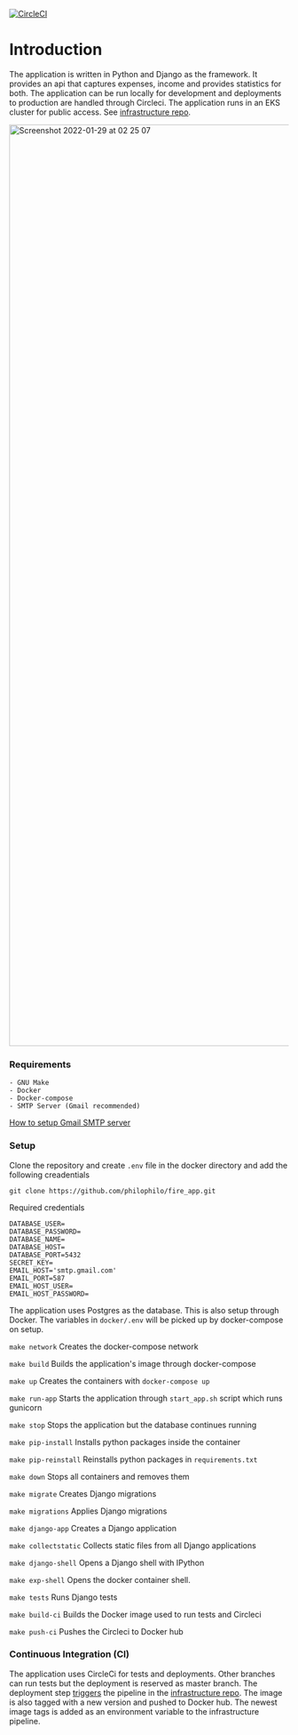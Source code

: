 [![CircleCI](https://circleci.com/gh/philophilo/fire_app.svg?style=shield)](https://app.circleci.com/pipelines/github/philophilo/fire_app?filter=all)

# Introduction

The application is written in Python and Django as the framework. It provides an api that captures expenses, income and provides statistics for both. The application can be run locally for development and deployments to production are handled through Circleci. The application runs in an EKS cluster for public access. See [infrastructure repo](https://github.com/philophilo/fire_k8s).

<img width="1658" alt="Screenshot 2022-01-29 at 02 25 07" src="https://user-images.githubusercontent.com/12629658/151635049-732255ef-f2be-432a-b4a8-f38eb31aa654.png">

### Requirements
```
- GNU Make
- Docker
- Docker-compose
- SMTP Server (Gmail recommended)
```
[How to setup Gmail SMTP server](https://kinsta.com/blog/gmail-smtp-server/)
### Setup
Clone the repository and create `.env` file in the docker directory and add the following creadentials

```
git clone https://github.com/philophilo/fire_app.git
```
Required credentials

```
DATABASE_USER=
DATABASE_PASSWORD=
DATABASE_NAME=
DATABASE_HOST=
DATABASE_PORT=5432
SECRET_KEY=
EMAIL_HOST='smtp.gmail.com'
EMAIL_PORT=587
EMAIL_HOST_USER=
EMAIL_HOST_PASSWORD=
```
The application uses Postgres as the database. This is also setup through Docker. The variables in `docker/.env` will be picked up by docker-compose on setup.

`make network` Creates the docker-compose network

`make build` Builds the application's image through docker-compose

`make up` Creates the containers with `docker-compose up`

`make run-app` Starts the application through `start_app.sh` script which runs gunicorn

`make stop` Stops the application but the database continues running

`make pip-install` Installs python packages inside the container 

`make pip-reinstall` Reinstalls python packages in `requirements.txt`

`make down` Stops all containers and removes them

`make migrate` Creates Django migrations

`make migrations` Applies Django migrations

`make django-app` Creates a Django application

`make collectstatic` Collects static files from all Django applications

`make django-shell` Opens a Django shell with IPython

`make exp-shell` Opens the docker container shell.

`make tests` Runs Django tests

`make build-ci` Builds the Docker image used to run tests and Circleci

`make push-ci` Pushes the Circleci to Docker hub

### Continuous Integration (CI)
The application uses CircleCi for tests and deployments. Other branches can run tests but the deployment is reserved as master branch. The deployment step [triggers](https://github.com/philophilo/fire_app/blob/master/.circleci/config.yml#L47-L54) the pipeline in the [infrastructure repo](https://github.com/philophilo/fire_k8s). The image is also tagged with a new version and pushed to Docker hub. The newest image tags is added as an environment variable to the infrastructure pipeline.